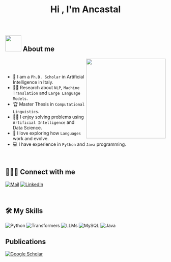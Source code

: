 <h1 align="center">Hi , I'm Ancastal</h1>



<br>


	
## <picture><img src = "https://github.com/7oSkaaa/7oSkaaa/blob/main/Images/about_me.gif?raw=true" width = 50px></picture> About me

<picture> <img align="right" src="https://github.com/7oSkaaa/7oSkaaa/blob/main/Images/Right_Side.gif?raw=true" width = 250px></picture>

<br><br>

- :school: I am a `Ph.D. Scholar` in Artificial Intelligence in Italy.
- :student: Research about `NLP`, `Machine Translation` and `Large Language Models`.
- :trophy: Master Thesis in `Computational Linguistics`.
- :technologist: I enjoy solving problems using `Artificial Intelligence` and Data Science.
- :brain: I love exploring how `Languages` work and evolve.
- :computer: I have experience in `Python` and `Java` programming.

<br>


## 🧑🏻‍💻 **Connect with me**

<a href="mailto:antonio.castaldo@phd.unipi.it">![Mail](https://img.shields.io/badge/Gmail-D14836?style=for-the-badge&logo=gmail&logoColor=white)</a>
<a href="https://www.linkedin.com/in/antonio-castaldo/">![LinkedIn](https://img.shields.io/badge/LinkedIn-0077B5?style=for-the-badge&logo=linkedin&logoColor=white)</a>

<br>

## 🛠️ My Skills

<p align="center">


    
![Python](https://img.shields.io/badge/Python%20-%2314354C.svg?style=for-the-badge&logo=python&logoColor=white)
![Transformers](https://img.shields.io/badge/🤗%20Transformers-FFCC4D?style=for-the-badge&logoColor=black)
![LLMs](https://img.shields.io/badge/LLMs-00A99D?style=for-the-badge&logo=openai&logoColor=white)
![MySQL](https://img.shields.io/badge/MySQL-005C84?style=for-the-badge&logo=mysql&logoColor=white)
![Java](https://img.shields.io/badge/Java-ED8B00?style=for-the-badge&logo=openjdk&logoColor=white)
<br>   

## Publications

[![Google Scholar](https://img.shields.io/badge/Google%20Scholar-4285F4?style=for-the-badge&logo=google-scholar&logoColor=white)](https://scholar.google.com/citations?user=OlfrnggAAAAJ)
